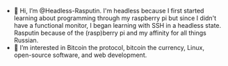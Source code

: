 - 👋 Hi, I’m @Headless-Rasputin. I'm headless because I first started learning about programming through my raspberry pi but since I didn't have a functional monitor, I began learning with SSH in a headless state. Rasputin because of the (rasp)berry pi and my affinity for all things Russian. 
- 👀 I’m interested in Bitcoin the protocol, bitcoin the currency, Linux, open-source software, and web development. 


